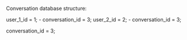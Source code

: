Conversation database structure:


user_1_id = 1;
    - conversation_id = 3;
user_2_id = 2;
    - conversation_id = 3;

conversation_id = 3;